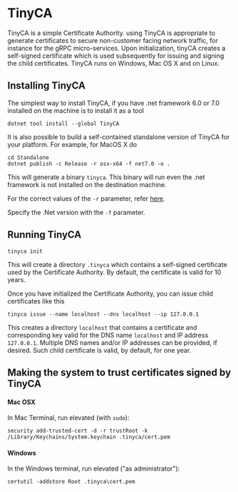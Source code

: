 # TinyCA

TinyCA is a simple Certificate Authority. using TinyCA is appropriate to generate certificates to secure non-customer facing network traffic, for instance for the gRPC micro-services.
Upon initialization, tinyCA creates a self-signed certificate which is used subsequently for issuing and signing the child certificates.
TinyCA runs on Windows, Mac OS X and on Linux.

## Installing TinyCA

The simplest way to install TinyCA, if you have .net framework 6.0 or 7.0 installed on the machine is to install it as a tool

```
dotnet tool install --global TinyCA
```

It is also possible to build a self-contained standalone version of TinyCA for your platform.
For example, for MacOS X do

```
cd Standalone
dotnet publish -c Release -r osx-x64 -f net7.0 -o .
```

This will generate a binary `tinyca`. This binary will run even the .net framework is not installed on the destination machine.

For the correct values of the `-r` parameter, refer [here](https://docs.microsoft.com/en-us/dotnet/core/rid-catalog).

Specify the .Net version with the `-f` parameter.

## Running TinyCA

```
tinyca init
```

This will create a directory `.tinyca` which contains a self-signed certificate used by the Certificate Authority. By default, the certificate is valid for 10 years.

Once you have initialized the Certificate Authority, you can issue child certificates like this

```
tinyca issue --name localhost --dns localhost --ip 127.0.0.1
```

This creates a directory `localhost` that contains a certificate and corresponding key valid for the DNS name `localhost` and IP address `127.0.0.1`. Multiple DNS names and/or IP addresses can be provided, if desired. Such child certificate is valid, by default, for one year.

## Making the system to trust certificates signed by TinyCA

#### Mac OSX

In Mac Terminal, run elevated (with `sudo`):

```
security add-trusted-cert -d -r trustRoot -k /Library/Keychains/System.keychain .tinyca/cert.pem
```

#### Windows

In the Windows terminal, run elevated ("as administrator"):

```
certutil -addstore Root .tinyca\cert.pem

```
